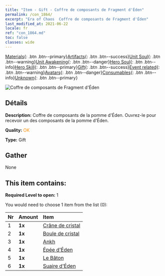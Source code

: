```yaml
---
title: "Item - Gift - Coffre de composants de Fragment d'Éden"
permalink: /con_1864/
excerpt: "Era of Chaos  Coffre de composants de Fragment d'Éden"
last_modified_at: 2021-06-22
locale: fr
ref: "con_1864.md"
toc: false
classes: wide
---
```

 [Materials](/ItemsFR/){: .btn .btn--primary}[Artifacts](/ItemsFR/Artifacts/){: .btn .btn--success}[Unit Soul](/ItemsFR/UnitSoul/){: .btn .btn--warning}[Unit Awakening](/ItemsFR/UnitAwakening/){: .btn .btn--danger}[Hero Soul](/ItemsFR/HeroSoul/){: .btn .btn--info}[Hero Skill](/ItemsFR/HeroSkill/){: .btn .btn--primary}[Gift](/ItemsFR/Gift/){: .btn .btn--success}[Event related](/ItemsFR/Events/){: .btn .btn--warning}[Avatars](/ItemsFR/Avatars/){: .btn .btn--danger}[Consumables](/ItemsFR/Consumables/){: .btn .btn--info}[Unknown](/ItemsFR/Unknown/){: .btn .btn--primary}

 ![Coffre de composants de Fragment d'Éden](/images/t/i_907487.png)

## Détails
 **Description:** Coffre de composants de la pomme d'Éden. Ouvrez-le pour recevoir un des composants de la pomme d'Éden.

 **Quality:** <span style="color: #FF8C00">OK</span>

 **Type:** Gift

## Gather

  None

## This item contains:

 **Required Level to open:** 1

 You would need to choose 1 item from the list (0):

  | Nr | Amount |     Item    |
  |:---|:-------|:------------|
  | 1 |  **1x** | [Crâne de cristal](/ItemsFR/art_182/) |  | 
  | 2 |  **1x** | [Boule de cristal](/ItemsFR/art_183/) |  | 
  | 3 |  **1x** | [Ankh](/ItemsFR/art_184/) |  | 
  | 4 |  **1x** | [Épée d'Éden](/ItemsFR/art_185/) |  | 
  | 5 |  **1x** | [Le Bâton](/ItemsFR/art_186/) |  | 
  | 6 |  **1x** | [Suaire d'Éden](/ItemsFR/art_187/) |  | 

